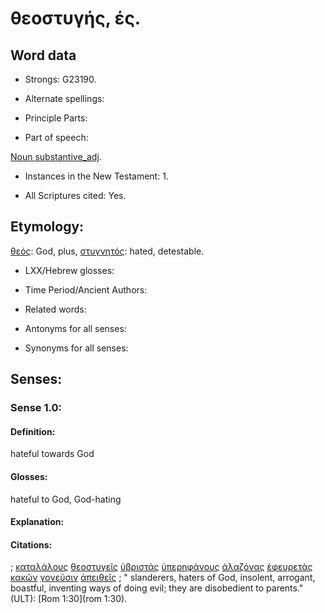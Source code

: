 # θεοστυγής, ές.

<!-- Status: S2=NeedsFinalCheck -->
<!-- Lexica used for edits: BDAG, FFM, LN, A-S  -->

## Word data

* Strongs: G23190.


* Alternate spellings:

* Principle Parts: 

* Part of speech: 

[Noun substantive_adj](http://ugg.readthedocs.io/en/latest/noun_substantive_adj.html). 

* Instances in the New Testament: 1.

* All Scriptures cited: Yes.

## Etymology: 

 [θεός](../G23160/01.md): God, plus, [στυγνητός](../G47670/01.md): hated, detestable.

* LXX/Hebrew glosses: 

* Time Period/Ancient Authors: 

* Related words: 

* Antonyms for all senses:

* Synonyms for all senses: 

## Senses:

### Sense  1.0: 

#### Definition: 

 hateful towards God

#### Glosses: 

hateful to God, God-hating

#### Explanation: 

#### Citations: 

; [καταλάλους](../G26370/01.md) [θεοστυγεῖς](../G23190/01.md) [ὑβριστάς](../G51970/01.md) [ὑπερηφάνους](../G52440/01.md) [ἀλαζόνας](../G02130/01.md) [ἐφευρετὰς](../G21820/01.md) [κακῶν](../G25560/01.md) [γονεῦσιν](../G11180/01.md) [ἀπειθεῖς](../G05450/01.md)
; " slanderers, haters of God, insolent, arrogant, boastful, inventing ways of doing evil; they are disobedient to parents." (ULT): 
[Rom 1:30](rom 1:30).
